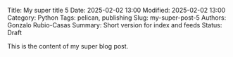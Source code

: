Title: My super title 5
Date: 2025-02-02 13:00
Modified: 2025-02-02 13:00
Category: Python
Tags: pelican, publishing
Slug: my-super-post-5
Authors: Gonzalo Rubio-Casas
Summary: Short version for index and feeds
Status: Draft

This is the content of my super blog post.